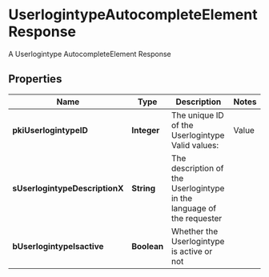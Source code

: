 

# UserlogintypeAutocompleteElementResponse

A Userlogintype AutocompleteElement Response

## Properties

| Name | Type | Description | Notes |
|------------ | ------------- | ------------- | -------------|
|**pkiUserlogintypeID** | **Integer** | The unique ID of the Userlogintype  Valid values:  |Value|Description|Detail| |-|-|-| |1|**Email Only**|The Ezsignsigner will receive a secure link by email| |2|**Email and phone or SMS**|The Ezsignsigner will receive a secure link by email and will need to authenticate using SMS or Phone call. **Additional fee applies**| |3|**Email and secret question**|The Ezsignsigner will receive a secure link by email and will need to authenticate using a predefined question and answer| |4|**In person only**|The Ezsignsigner will only be able to sign \&quot;In-Person\&quot; and there won&#39;t be any authentication. No email will be sent for invitation to sign. Make sure you evaluate the risk of signature denial and at minimum, we recommend you use a handwritten signature type| |5|**In person with phone or SMS**|The Ezsignsigner will only be able to sign \&quot;In-Person\&quot; and will need to authenticate using SMS or Phone call. No email will be sent for invitation to sign. **Additional fee applies**| |  |
|**sUserlogintypeDescriptionX** | **String** | The description of the Userlogintype in the language of the requester |  |
|**bUserlogintypeIsactive** | **Boolean** | Whether the Userlogintype is active or not |  |



